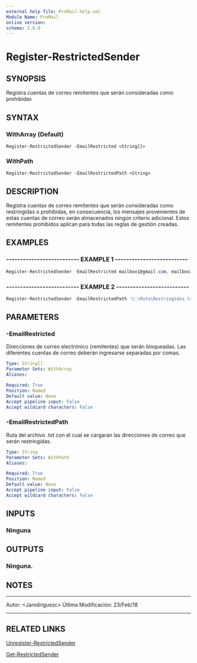 ```yaml
---
external help file: ProMail-help.xml
Module Name: ProMail
online version: 
schema: 2.0.0
---
```


# Register-RestrictedSender

## SYNOPSIS
Registra cuentas de correo remitentes que serán consideradas como prohibidas

## SYNTAX

### WithArray (Default)
```
Register-RestrictedSender -EmailRestricted <String[]>
```

### WithPath
```
Register-RestrictedSender -EmailRestrictedPath <String>
```

## DESCRIPTION
Registra cuentas de correo remitentes que serán consideradas como restringidas o
prohibidas, en consecuencia, los mensajes provenientes de estas cuentas de correo
serán almacenados ningún criterio adicional.
Estos remitentes prohibidos aplican
para todas las reglas de gestión creadas.

## EXAMPLES

### -------------------------- EXAMPLE 1 --------------------------
```powershell
Register-RestrictedSender -EmailRestricted mailbox1@gmail.com, mailbox34@gmail.com
```

### -------------------------- EXAMPLE 2 --------------------------
```powershell
Register-RestrictedSender -EmailRestrictedPath 'C:\Ruta\Restringidos.txt'
```

## PARAMETERS

### -EmailRestricted
Direcciones de correo electrónico (remitentes) que serán bloqueadas.
Las diferentes
cuentas de correo deberán ingresarse separadas por comas.

```yaml
Type: String[]
Parameter Sets: WithArray
Aliases: 

Required: True
Position: Named
Default value: None
Accept pipeline input: False
Accept wildcard characters: False
```

### -EmailRestrictedPath
Ruta del archivo .txt con el cual se cargaran las direcciones de correo que serán restringidas.

```yaml
Type: String
Parameter Sets: WithPath
Aliases: 

Required: True
Position: Named
Default value: None
Accept pipeline input: False
Accept wildcard characters: False
```

## INPUTS

### Ninguna

## OUTPUTS

### Ninguna.

## NOTES
---------------------------------------------------------
Autor: \<Jarodriguezc\>
Última Modificación: 23/Feb/18

---------------------------------------------------------

## RELATED LINKS

[Unregister-RestrictedSender](Unregister-RestrictedSender.md)

[Get-RestrictedSender](Get-RestrictedSender.md)

